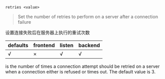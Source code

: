 
```
retries <value>
```
> Set the number of retries to perform on a server after a connection failure

设置连接失败后在服务器上执行的重试次数


|  defaults  |  frontend  |  listen  |  backend  |
| --- | --- | --- | --- |
| √   |  ×  |  √  |  √  |
			
            
<value>   is the number of times a connection attempt should be retried on a server when a connection either is refused or times out. The default value is 3.